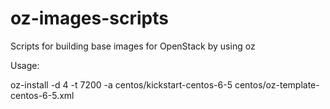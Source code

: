 oz-images-scripts
=================

Scripts for building base images for OpenStack by using oz

Usage:

oz-install -d 4 -t 7200 -a centos/kickstart-centos-6-5 centos/oz-template-centos-6-5.xml
